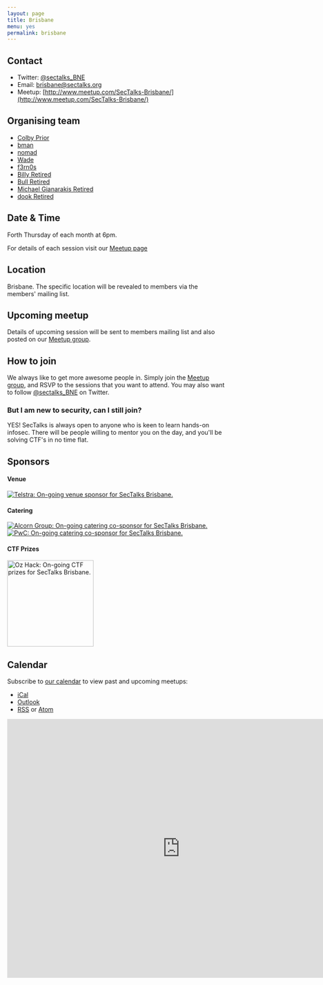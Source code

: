 ```yaml
---
layout: page
title: Brisbane 
menu: yes
permalink: brisbane
---
```


## Contact 

* Twitter: [@sectalks_BNE](https://twitter.com/sectalks_BNE)
* Email: [brisbane@sectalks.org](mailto:brisbane@sectalks.org)
* Meetup: [http://www.meetup.com/SecTalks-Brisbane/](http://www.meetup.com/SecTalks-Brisbane/)

## Organising team 

* [Colby Prior](https://twitter.com/ColbyPrior)
* [bman](https://twitter.com/bman013)
* [nomad](https://twitter.com/nomadhax)
* [Wade](https://twitter.com/WadeAlcorn)
* [f3rn0s](https://twitter.com/f3rn0s)
* [Billy Retired]()
* [Bull Retired](https://twitter.com/RobertWinkel) 
* [Michael Gianarakis Retired](https://twitter.com/mgianarakis) 
* [dook Retired](https://twitter.com/dooktwit)

## Date & Time 

Forth Thursday of each month at 6pm.

For details of each session visit our [Meetup page](http://www.meetup.com/SecTalks-Brisbane/)

## Location 

Brisbane. The specific location will be revealed to members via the members' mailing list. 

## Upcoming meetup 

Details of upcoming session will be sent to members mailing list 
and also posted on our [Meetup group](http://www.meetup.com/SecTalks-Brisbane/).

## How to join

We always like to get more awesome people in.
Simply join the [Meetup group](http://www.meetup.com/SecTalks-Brisbane/),
and RSVP to the sessions that you want to attend.
You may also want to follow [@sectalks_BNE](https://twitter.com/sectalks_BNE) on Twitter.

### But I am new to security, can I still join?

YES! SecTalks is always open to anyone who is keen to learn hands-on infosec.
There will be people willing to mentor you on the day, and you'll be solving CTF's in no time flat.

## Sponsors
#### Venue
<a href="https://www.telstra.com.au/" 
   title="Telstra: On-going venue sponsor for SecTalks Brisbane.">
    <img src="{{ site.baseurl }}/images/sponsors/T-Primary-L-Pos-Green-RGB_300.PNG" 
         alt="Telstra: On-going venue sponsor for SecTalks Brisbane.">
</a>
#### Catering
<a href="https://alcorngroup.com/" 
   title="Alcorn Group: On-going catering co-sponsor for SecTalks Brisbane.">
    <img src="{{ site.baseurl }}/images/sponsors/AlcornGroup.png" 
         alt="Alcorn Group: On-going catering co-sponsor for SecTalks Brisbane.">
</a><br>
<a href="http://www.pwc.com.au/" 
   title="PwC: On-going catering co-sponsor for SecTalks Brisbane.">
    <img src="{{ site.baseurl }}/images/sponsors/PwC Colour_300.jpg" 
         alt="PwC: On-going catering co-sponsor for SecTalks Brisbane.">
</a>
#### CTF Prizes
<a href="https://www.ozhack.com/" 
   title="Oz Hack: On-going CTF prize sponsor for SecTalks Brisbane.">
    <img src="{{ site.baseurl }}/images/sponsors/OzHack_Logo.png" 
         alt="Oz Hack: On-going CTF prizes for SecTalks Brisbane." width="200">
</a>


## Calendar 

Subscribe to [our calendar](http://www.meetup.com/SecTalks-brisbane/events/) to view past and upcoming meetups:

* [iCal](webcal://www.meetup.com/SecTalks-brisbane/events/ical/)
* [Outlook](http://www.meetup.com/SecTalks-brisbane/events/ical/)
* [RSS](http://www.meetup.com/SecTalks-brisbane/events/rss/) or [Atom](http://www.meetup.com/SecTalks-brisbane/events/atom/)

<iframe src="https://calendar.google.com/calendar/b/3/embed?height=600&amp;wkst=1&amp;bgcolor=%23FFFFFF&amp;src=eplfjlojae0iidllf8qrgeobrvrce37j%40import.calendar.google.com&amp;color=%23711616&amp;ctz=Australia%2FBrisbane" style="border-width:0" width="800" height="600" frameborder="0" scrolling="no"></iframe>
